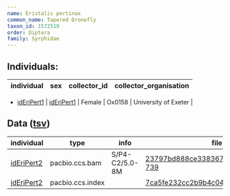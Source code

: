 ```yaml
---
name: Eristalis pertinax
common_name: Tapered Dronefly
taxon_id: 1572519
order: Diptera
family: Syrphidae
---
```


## Individuals:

| individual | sex | collector_id | collector_organisation |
| ---------- | --- | ------------ | ---------------------- |
  * [idEriPert1](idEriPert1.md)
| [idEriPert1](idEriPert1.md) | Female | Ox0158 | University of Exeter |

## Data ([tsv](Eristalis_pertinax_data.tsv))

| individual | type | info | file |
| ---------- | ---- | ---- | ---- |
| [idEriPert2](idEriPert2.md) | pacbio.ccs.bam | S/P4-C2/5.0-8M | [23797bd888ce3383672374de87db8b0c-739](https://darwin.cog.sanger.ac.uk/insects/Eristalis_pertinax/idEriPert2/genomic_data/pacbio/m64094_200117_114528.ccs.bam) |
| [idEriPert2](idEriPert2.md) | pacbio.ccs.index |  | [7ca5fe232cc2b9b4c04a2cc81ef874ba](https://darwin.cog.sanger.ac.uk/insects/Eristalis_pertinax/idEriPert2/genomic_data/pacbio/m64094_200117_114528.ccs.bam.pbi) |

